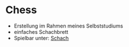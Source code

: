 # Chess

- Erstellung im Rahmen meines Selbststudiums
- einfaches Schachbrett
- Spielbar unter: [Schach](https://mandy-blaschke.de/assets/projects/chess/)
